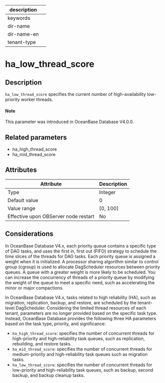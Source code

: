 | description ||
|---|---|
| keywords ||
| dir-name ||
| dir-name-en ||
| tenant-type ||

# ha_low_thread_score

## Description

`ha_low_thread_score` specifies the current number of high-availability low-priority worker threads.

<main id="notice" type='explain'>
  <h4>Note</h4>
  <p>This parameter was introduced in OceanBase Database V4.0.0. </p>
</main>

## Related parameters

* ha_high_thread_score
* ha_mid_thread_score

## Attributes

| **Attribute** | **Description** |
| --- | --- |
| Type | Integer |
| Default value | 0 |
| Value range | [0, 100] |
| Effective upon OBServer node restart | No |

## Considerations

In OceanBase Database V4.x, each priority queue contains a specific type of DAG tasks, and uses the first in, first out (FIFO) strategy to schedule the time slices of the threads for DAG tasks. Each priority queue is assigned a weight when it is initialized. A processor sharing algorithm similar to control group (cgroup) is used to allocate DagScheduler resources between priority queues. A queue with a greater weight is more likely to be scheduled. You can increase the concurrency of threads of a priority queue by modifying the weight of the queue to meet a specific need, such as accelerating the minor or major compactions.

In OceanBase Database V4.x, tasks related to high reliability (HA), such as migration, replication, backup, and restore, are scheduled by the tenant-level DagScheduler. Considering the limited thread resources of each tenant, parameters are no longer provided based on the specific task type. Instead, OceanBase Database provides the following three HA parameters based on the task type, priority, and significance:

* `ha_high_thread_score`: specifies the number of concurrent threads for high-priority and high-reliability task queues, such as replication, rebuilding, and restore tasks.
* `ha_mid_thread_score`: specifies the number of concurrent threads for medium-priority and high-reliability task queues such as migration tasks.
* `ha_low_thread_score`: specifies the number of concurrent threads for low-priority and high-reliability task queues, such as backup, second backup, and backup cleanup tasks.
